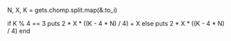 N, X, K = gets.chomp.split.map(&:to_i)

if K % 4 == 3
  puts 2 * X * ((K - 4 * N) / 4) + X
else
  puts 2 * X * ((K - 4 * N) / 4)
end
